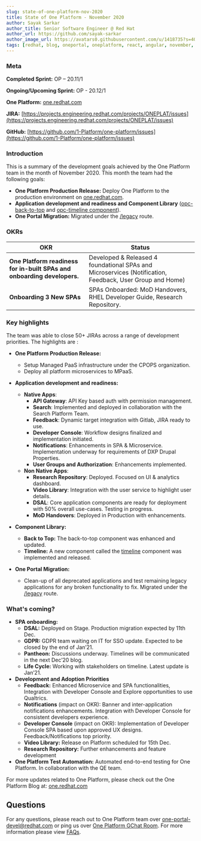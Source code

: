 ```yaml
---
slug: state-of-one-platform-nov-2020
title: State of One Platform - November 2020
author: Sayak Sarkar
author_title: Senior Software Engineer @ Red Hat
author_url: https://github.com/sayak-sarkar
author_image_url: https://avatars0.githubusercontent.com/u/1418735?s=400&v=4
tags: [redhat, blog, oneportal, oneplatform, react, angular, november, update]
---
```

### Meta
**Completed Sprint:** OP – 20.11/1

**Ongoing/Upcoming Sprint:** OP - 20.12/1

**One Platform:** [one.redhat.com](https://one.redhat.com)

**JIRA:** [https://projects.engineering.redhat.com/projects/ONEPLAT/issues](https://projects.engineering.redhat.com/projects/ONEPLAT/issues)

**GitHub:** [https://github.com/1-Platform/one-platform/issues](https://github.com/1-Platform/one-platform/issues)

### Introduction
This is a summary of the development goals achieved by the One Platform team in the month of November 2020. This month the team had the following goals:

- **One Platform Production Release:** Deploy One Platform to the production environment on [one.redhat.com](https://one.redhat.com).
- **Application development and readiness and Component Library** ([opc-back-to-top](https://www.npmjs.com/package/@one-platform/opc-back-to-top) and [opc-timeline component](https://www.npmjs.com/package/@one-platform/opc-timeline)).
- **One Portal Migration:** Migrated under the [/legacy](https://one.redhat.com/legacy) route.

### OKRs

| OKR  | Status |
|---|---|
| **One Platform readiness for in-built SPAs and onboarding developers.** | Developed & Released 4 foundational SPAs and Microservices (Notification, Feedback, User Group and Home) |
| **Onboarding 3 New SPAs** | SPAs Onboarded: MoD Handovers, RHEL Developer Guide, Research Repository. |
### Key highlights
The team was able to close 50+ JIRAs across a range of development priorities. The highlights are :

- **One Platform Production Release:**
  - Setup Managed PaaS infrastructure under the CPOPS organization.
  - Deploy all platform microservices to MPaaS.

- **Application development and readiness:**
  - **Native Apps**:
    - **API Gateway**: API Key based auth with permission management.
    - **Search**: Implemented and deployed in collaboration with the Search Platform Team.
    - **Feedback**: Dynamic target integration with Gitlab, JIRA ready to use.
    - **Developer Console**: Workflow designs finalized and implementation initiated.
    - **Notifications**: Enhancements in SPA & Microservice. Implementation underway for requirements of DXP Drupal Properties.
    - **User Groups and Authorization**: Enhancements implemented.
  - **Non Native Apps**:
    - **Research Repository**: Deployed. Focused on UI & analytics dashboard.
    - **Video Library**: Integration with the user service to highlight user details.
    - **DSAL**: Core application components are ready for deployment with 50% overall use-cases. Testing in progress.
    - **MoD Handovers**: Deployed in Production with enhancements.

- **Component Library:**
  - **Back to Top:** The back-to-top component was enhanced and updated.
  - **Timeline:** A new component called the [timeline](https://www.npmjs.com/package/@one-platform/opc-timeline) component was implemented and released.

- **One Portal Migration:**
  - Clean-up of all deprecated applications and test remaining legacy applications for any broken functionality to fix. Migrated under the [/legacy](https://one.redhat.com/legacy) route.

### What's coming?

- **SPA onboarding:**
  - **DSAL:** Deployed on Stage. Production migration expected by 11th Dec.
  - **GDPR:** GDPR team waiting on IT for SSO update. Expected to be closed by the end of Jan’21.
  - **Pantheon:** Discussions underway. Timelines will be communicated in the next Dec’20 blog.
  - **Life Cycle:** Working with stakeholders on timeline. Latest update is Jan’21.
- **Development and Adoption Priorities**
  - **Feedback:** Enhanced Microservice and SPA functionalities, Integration with Developer Console and Explore opportunities to use Qualtrics.
  - **Notifications** (impact on OKR): Banner and inter-application notifications enhancements. Integration with Developer Console for consistent developers experience.
  - **Developer Console** (impact on OKR): Implementation of Developer Console SPA based upon approved UX designs. Feedback/Notifications top priority.
  - **Video Library:** Release on Platform scheduled for 15th Dec.
  - **Research Repository:** Further enhancements and feature development
- **One Platform Test Automation:** Automated end-to-end testing for One Platform. In collaboration with the QE team.

For more updates related to One Platform, please check out the One Platform Blog at: [one.redhat.com](https://one.redhat.com/get-started/blog)
## Questions

For any questions, please reach out to One Platform team over [one-portal-devel@redhat.com](mailto:one-portal-devel@redhat.com) or ping us over [One Platform GChat Room](https://chat.google.com/room/AAAAF4M7oZE).
For more information please view [FAQs](/docs/faqs).
